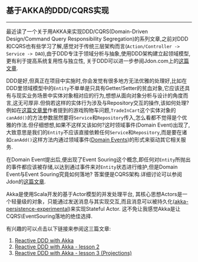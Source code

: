 基于AKKA的DDD/CQRS实现
-------
***

最近读了一个关于用AKKA来实现DDD/CQRS(Domain-Driven Design/Command Query Responsibility Segregation)的系列文章,之前对DDD和CQRS也有些学习了解,感觉对于传统三层架构而言(`Action/Controller -> Service -> DAO`),由于DDD专注于领域分析与抽象,使用DDD架构建立起领域模型,更有利于提高系统复用性与独立性, 关于DDD可以进一步参阅Jdon.com上的[这篇文章](http://www.jdon.com/ddd.html).

DDD是好,但真正在项目中实施时,你会发觉有很多地方无法优雅的处理好,比如在DDD里领域模型中的`Entity`不单单是只具有Getter/Setter的贫血对象,它应该还具有与现实业务场景中实体对象相对应的行为,想想从面向对象分析与设计的角度而言,这无可厚非.但倘若这样的实体行为涉及与Repository交互的操作,该如何处理? 例如在[这篇文章里](http://www.udidahan.com/2008/02/29/how-to-create-fully-encapsulated-domain-models/)作者提到的游戏购物车问题,`TradeInCart`这个实体对象的`canAdd()`的方法参数居然要将`Service`和`Repository`传入,怎么看都不觉得是个优雅的作法.但仔细想想,如果不这样又该如何?这时领域事件(Domain Event)出现了,大致意思是我们的`Entity`不应该直接依赖任何`Service`和`Repository`,而是要在诸如`canAdd()`这样方法内通过领域事件([Domain Events](http://www.udidahan.com/2009/06/14/domain-events-salvation/))的形式来驱动其它相关服务.

在Domain Event提出后,便出现了Event Souring这个概念,即任何对`Entity`所抛出的事件都应该被存储,以达到通过事件来对`Entity`状态进行维护,但是Domain Event与Event Souring究竟如何落地? 答案便是CQRS架构.详细讨论可以参阅Jdon的[这篇文章](http://www.jdon.com/cqrs.html).

Akka是使用Scala开发的基于Actor模型的并发处理平台, 其核心思想Actors是一个轻量级的对象，只能通过发送消息与其实现交互,而且消息可以被持久化([akka-persistence-experimental](http://doc.akka.io/docs/akka/snapshot/scala/persistence.html))来实现Stateful Actor. 这不免让我感觉Akka是让CQRS\EventSouring落地的绝佳选择.

有兴趣的可以点击以下链接来参阅这三篇文章:

1. [Reactive DDD with Akka](http://pkaczor.blogspot.com/2014/04/reactive-ddd-with-akka.html)
2. [Reactive DDD with Akka - lesson 2](http://pkaczor.blogspot.com/2014/04/reactive-ddd-with-akka-lesson-2.html)
3. [Reactive DDD with Akka - lesson 3 (Projections)](http://pkaczor.blogspot.com/2014/06/reactive-ddd-with-akka-projections.html)